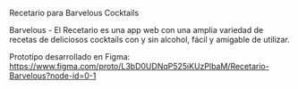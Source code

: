Recetario para Barvelous Cocktails

Barvelous - El Recetario es una app web con una amplia variedad de recetas de deliciosos cocktails con y sin alcohol, fácil y amigable de utilizar.

Prototipo desarrollado en Figma:
https://www.figma.com/proto/L3bD0UDNqP525iKUzPlbaM/Recetario-Barvelous?node-id=0-1
